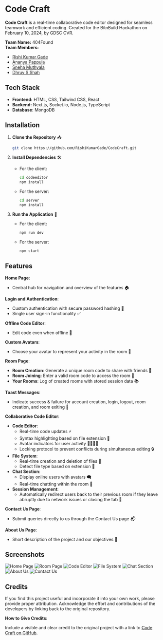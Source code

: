 
# Code Craft

**Code Craft** is a real-time collaborative code editor designed for seamless teamwork and efficient coding. Created for the BitnBuild Hackathon on February 10, 2024, by GDSC CVR.

**Team Name:** 404Found  
**Team Members:**
- [Rishi Kumar Gade](https://github.com/RishiKumarGade)
- [Ananya Pappula](https://github.com/Ananya54321)
- [Sneha Muthyala](https://github.com/SnehaMuthyala)
- [Dhruv S Shah](https://github.com/TheSpecsGuy17)

## Tech Stack

- **Frontend:** HTML, CSS, Tailwind CSS, React
- **Backend:** Next.js, Socket.io, Node.js, TypeScript
- **Database:** MongoDB

## Installation

1. **Clone the Repository** 📥

    ```bash
    git clone https://github.com/RishiKumarGade/CodeCraft.git
    ```

2. **Install Dependencies** 🛠️

    - For the client:
      ```bash
      cd codeeditor
      npm install
      ```

    - For the server:
      ```bash
      cd server
      npm install
      ```

3. **Run the Application** 🚀

    - For the client:
      ```bash
      npm run dev
      ```
    - For the server:
      ```bash
      npm start
      ```

## Features

**Home Page**:
- Central hub for navigation and overview of the features 🏠

**Login and Authentication**:
- Custom authentication with secure password hashing 🔐
- Single user sign-in functionality ✅

**Offline Code Editor**:
- Edit code even when offline 📝

**Custom Avatars**:
- Choose your avatar to represent your activity in the room 🌟

**Room Page**:
- **Room Creation**: Generate a unique room code to share with friends 🔑
- **Room Joining**: Enter a valid room code to access the room 🚪
- **Your Rooms**: Log of created rooms with stored session data 📚

**Toast Messages**:
- Indicate success & failure for account creation, login, logout, room creation, and room exiting 👏

**Collaborative Code Editor**:
- **Code Editor**:
  - Real-time code updates ⚡
  - Syntax highlighting based on file extension 🌈
  - Avatar indicators for user activity 🚶‍♂️🚶‍♀️
  - Locking protocol to prevent conflicts during simultaneous editing 🔒
- **File System**:
  - Real-time creation and deletion of files 📂
  - Detect file type based on extension 📄
- **Chat Section**:
  - Display online users with avatars 🗨️
  - Real-time chatting within the room 💬
- **Session Management**:
  - Automatically redirect users back to their previous room if they leave abruptly due to network issues or closing the tab 🔗

**Contact Us Page**:
- Submit queries directly to us through the Contact Us page 📬

**About Us Page**:
- Short description of the project and our objectives 📖

## Screenshots

![Home Page](https://github.com/RishiKumarGade/CodeCraft/assets/116152722/66ba081c-443d-4726-b0a6-87f9f347ad28)
![Room Page](https://github.com/RishiKumarGade/CodeCraft/assets/116152722/5fe9b9c5-b348-4a89-8ea6-7e37e788d021)
![Code Editor](https://github.com/RishiKumarGade/CodeCraft/assets/116152722/e93263e9-9c91-43d2-a34c-9f6dfb110d02)
![File System](https://github.com/RishiKumarGade/CodeCraft/assets/116152722/7555c70c-7baf-454a-97f4-51e48fe6bed2)
![Chat Section](https://github.com/RishiKumarGade/CodeCraft/assets/116152722/e1db2075-06dd-4f1e-b352-b9b5543edaa1)
![About Us](https://github.com/RishiKumarGade/CodeCraft/assets/116152722/d8eab00c-d5f9-4f39-86e5-79d27c4c7eb4)
![Contact Us](https://github.com/RishiKumarGade/CodeCraft/assets/116152722/ce4ea639-d044-4f3a-8c22-705d7fe404e8)

## Credits

If you find this project useful and incorporate it into your own work, please provide proper attribution. Acknowledge the effort and contributions of the developers by linking back to the original repository.

**How to Give Credits:**

Include a visible and clear credit to the original project with a link to [Code Craft on GitHub](https://github.com/RishiKumarGade/CodeCraft).
